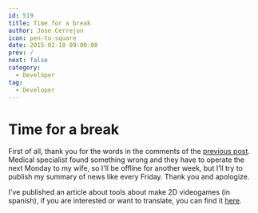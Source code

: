 ```yaml
---
id: 519
title: Time for a break
author: Jose Cerrejon
icon: pen-to-square
date: 2015-02-18 09:00:00
prev: /
next: false
category:
  - Developer
tag:
  - Developer
---
```


# Time for a break

First of all, thank you for the words in the comments of the [previous post](/post.php?id=518). Medical specialist found something wrong and they have to operate the next Monday to my wife, so I'll be offline for another week, but I’ll try to publish my summary of news like every Friday. Thank you and apologize.

I've published an article about tools about make 2D videogames (in spanish), if you are interested or want to translate, you can find it [here](/post.php?id=519&lang=es).
